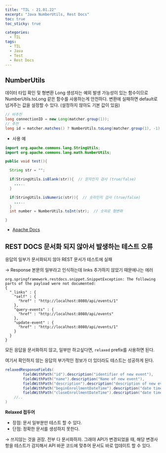 ```yaml
---
title: "TIL - 21.01.22"
excerpt: "Java NumberUtils, Rest Docs"
toc: true
toc_sticky: true

categories:
  - TIL
tags:
  - TIL
  - Java
  - Test
  - Rest Docs
---
```


## NumberUtils

데이터 타입 확인 및 형변환
Long 생성자는 예외 발생 가능성이 있는 함수이므로 NumberUtils.toLong 같은 함수를 사용하는게 안전하다.
변환에 실패하면 default로 넘겨주는 값을 설정할 수 있다. (설정하지 않아도 기본 값이 있음)

```java
// 비추천
long connectionID = new Long(matcher.group(1));
// 추천
long id = matcher.matches() ? NumberUtils.toLong(matcher.group(1), -1) : -1;
```

* 사용 예 
```java
import org.apache.commons.lang.StringUtils;
import org.apache.commons.lang.math.NumberUtils;       

public void test(){

  String str = "";

  if(StringUtils.isBlank(str)){  // 문자인지 검사 (true/false)
    .....
  }

  if(StringUtils.isNumeric(str)){  // 숫자인지 검사 (true/false)
    .....
  }
  int number = NumberUtils.toInt(str);  // 숫자로 형변화

}
```

* [Apache Docs](https://commons.apache.org/proper/commons-lang/apidocs/org/apache/commons/lang3/math/NumberUtils.html)


## REST DOCS 문서화 되지 않아서 발생하는 테스트 오류 
응답의 일부가 문서화되지 않아 REST 문서가 테스트에 실패

→ Response 본문의 일부라고 인식하는데 links 추가하지 않았기 때문에나는 에러

```
org.springframework.restdocs.snippet.SnippetException: The following parts of the payload were not documented:
{
  "_links" : {
    "self" : {
      "href" : "http://localhost:8080/api/events/1"
    },
    "query-events" : {
      "href" : "http://localhost:8080/api/events"
    },
    "update-event" : {
      "href" : "http://localhost:8080/api/events/1"
    }
  }
}
```



모든 응답을 문서화하지 않고, 일부만 하고싶다면, `relaxed` prefix를 사용하면 된다.

여기서 확인하지 않는 응답의 부가적인 정보가 더 있더라도 테스트는 성공하게 된다.

```java
relaxedResponseFields(
        fieldWithPath("id").description("identifier of new event"),
        fieldWithPath("name").description("Name of new event"),
        fieldWithPath("description").description("description of new event"),
        fieldWithPath("beginEnrollmentDateTime").description("date time of begin of new event"),
        fieldWithPath("closeEnrollmentDateTime").description("date time of close of new event"),
  	//..
)
```

**Relaxed 접두어**

* 장점: 문서 일부분만 테스트 할 수 있다.
* 단점: 정확한 문서를 생성하지 못한다.

→ 쓰지않는 것을 권장. 전부 다 문서화하자. 그래야 API가 변경되었을 때, 해당 변경사항을 테스트가 감지해서 API 바꾼 코드에 맞추어 문서도 바로 업데이트 할 수 있다.

